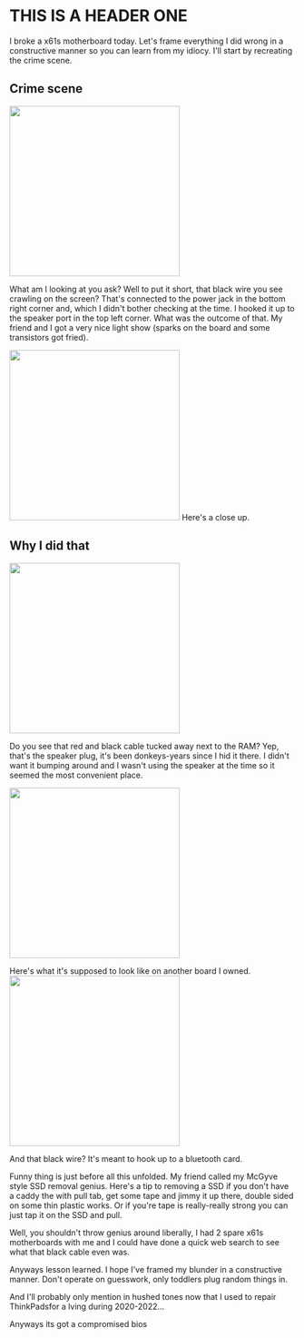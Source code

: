# THIS IS A HEADER ONE

I broke a x61s motherboard today. Let's frame everything I did wrong in a constructive manner so you can learn from my idiocy. I'll start by recreating the crime scene.

## Crime scene

<img src=pix/x61s_5.avif style="width: 300px; height: auto;">

What am I looking at you ask? Well to put it short, that black wire you see crawling on the screen? That's connected to the power jack in the bottom right corner and, which I didn't bother checking at the time. I hooked it up to the speaker port in the top left corner. What was the outcome of that. My friend and I got a very nice light show (sparks on the board and some transistors got fried).

<img src=pix/x61s_2.avif style="width: 300px; height: auto;">
Here's a close up.

## Why I did that

<img src=pix/x61s_1.avif style="width: 300px; height: auto;">

Do you see that red and black cable tucked away next to the RAM? Yep, that's the speaker plug, it's been donkeys-years since I hid it there. I didn't want it bumping around and I wasn't using the speaker at the time so it seemed the most convenient place.

<img src=pix/x61s_3.avif style="width: 300px; height: auto;">

Here's what it's supposed to look like on another board I owned.
<img src=pix/x61s_4.avif style="width: 300px; height: auto;">

And that black wire? It's meant to hook up to a bluetooth card.

Funny thing is just before all this unfolded. My friend called my McGyve style SSD removal genius. Here's a tip to removing a SSD if you don't have a caddy the with pull tab, get some tape and jimmy it up there, double sided on some thin plastic works. Or if you're tape is really-really strong you can just tap it on the SSD and pull.

Well, you shouldn't throw genius around liberally, I had 2 spare x61s motherboards with me and I could have done a quick web search to see what that black cable even was.

Anyways lesson learned. I hope I've framed my blunder in a constructive manner. Don't operate on guesswork, only toddlers plug random things in.

And I'll probably only mention in hushed tones now that I used to repair ThinkPadsfor a lving during 2020-2022&hellip;

Anyways its got a compromised bios
